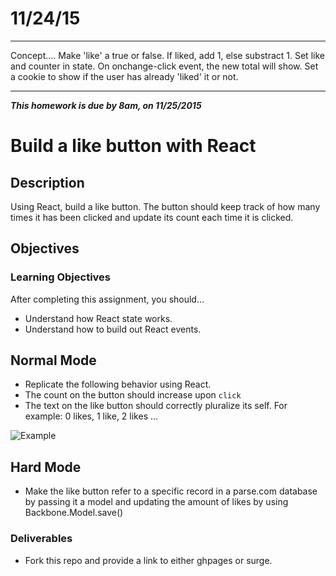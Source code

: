 # 11/24/15

******************************************************************************************************
Concept.... Make 'like' a true or false. If liked, add 1, else  substract 1. Set like and counter in state. On onchange-click event, the new total will show. Set a cookie to show if the user has already 'liked' it or not.
****************************************************************************************************** 

___This homework is due by 8am, on 11/25/2015___

# Build a like button with React

## Description
Using React, build a like button. The button should keep track of how many times it has been clicked and update its count each time it is clicked.

## Objectives

### Learning Objectives

After completing this assignment, you should...

* Understand how React state works.
* Understand how to build out React events.

## Normal Mode
* Replicate the following behavior using React.
* The count on the button should increase upon `click`
* The text on the like button should correctly pluralize its self. For example: 0 likes, 1 like, 2 likes ...

![Example](assets/likes.gif)

## Hard Mode
* Make the like button refer to a specific record in a parse.com database by passing it a model and updating the amount of likes by using Backbone.Model.save() 

### Deliverables

- Fork this repo and provide a link to either ghpages or surge.